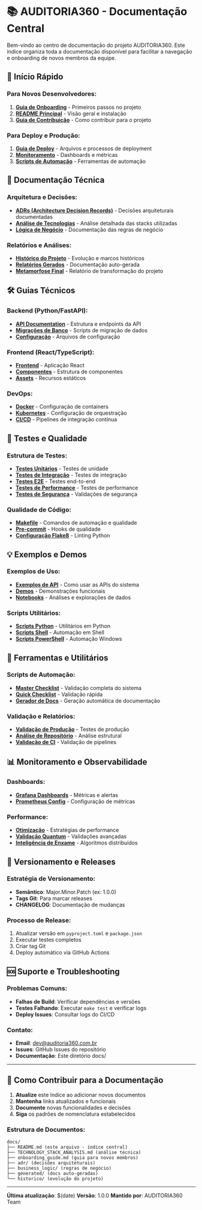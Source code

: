 # 📚 AUDITORIA360 - Documentação Central

Bem-vindo ao centro de documentação do projeto AUDITORIA360. Este índice organiza toda a documentação disponível para facilitar a navegação e onboarding de novos membros da equipe.

## 🚀 Início Rápido

### Para Novos Desenvolvedores:
1. **[Guia de Onboarding](onboarding_guide.md)** - Primeiros passos no projeto
2. **[README Principal](../README.md)** - Visão geral e instalação
3. **[Guia de Contribuição](../CONTRIBUTING.md)** - Como contribuir para o projeto

### Para Deploy e Produção:
1. **[Guia de Deploy](../deploy/)** - Arquivos e processos de deployment
2. **[Monitoramento](../monitoring/)** - Dashboards e métricas
3. **[Scripts de Automação](../scripts/)** - Ferramentas de automação

## 📖 Documentação Técnica

### Arquitetura e Decisões:
- **[ADRs (Architecture Decision Records)](adr/)** - Decisões arquiteturais documentadas
- **[Análise de Tecnologias](TECHNOLOGY_STACK_ANALYSIS.md)** - Análise detalhada das stacks utilizadas
- **[Lógica de Negócio](business_logic/)** - Documentação das regras de negócio

### Relatórios e Análises:
- **[Histórico do Projeto](historico/)** - Evolução e marcos históricos
- **[Relatórios Gerados](generated/)** - Documentação auto-gerada
- **[Metamorfose Final](../METAMORFOSE_RELATORIO_FINAL.md)** - Relatório de transformação do projeto

## 🛠️ Guias Técnicos

### Backend (Python/FastAPI):
- **[API Documentation](../api/)** - Estrutura e endpoints da API
- **[Migrações de Banco](../migrations/)** - Scripts de migração de dados
- **[Configuração](../config/)** - Arquivos de configuração

### Frontend (React/TypeScript):
- **[Frontend](../src/frontend/)** - Aplicação React
- **[Componentes](../frontend/)** - Estrutura de componentes
- **[Assets](../assets/)** - Recursos estáticos

### DevOps:
- **[Docker](../Dockerfile)** - Configuração de containers
- **[Kubernetes](../deploy/kubernetes/)** - Configuração de orquestração
- **[CI/CD](../.github/workflows/)** - Pipelines de integração contínua

## 🧪 Testes e Qualidade

### Estrutura de Testes:
- **[Testes Unitários](../tests/unit/)** - Testes de unidade
- **[Testes de Integração](../tests/integration/)** - Testes de integração
- **[Testes E2E](../tests/e2e/)** - Testes end-to-end
- **[Testes de Performance](../tests/performance/)** - Testes de performance
- **[Testes de Segurança](../tests/security/)** - Validações de segurança

### Qualidade de Código:
- **[Makefile](../Makefile)** - Comandos de automação e qualidade
- **[Pre-commit](../.pre-commit-config.yaml)** - Hooks de qualidade
- **[Configuração Flake8](../.flake8)** - Linting Python

## 💡 Exemplos e Demos

### Exemplos de Uso:
- **[Exemplos de API](../examples/)** - Como usar as APIs do sistema
- **[Demos](../demos/)** - Demonstrações funcionais
- **[Notebooks](../notebooks/)** - Análises e explorações de dados

### Scripts Utilitários:
- **[Scripts Python](../scripts/python/)** - Utilitários em Python
- **[Scripts Shell](../scripts/shell/)** - Automação em Shell
- **[Scripts PowerShell](../scripts/powershell/)** - Automação Windows

## 🔧 Ferramentas e Utilitários

### Scripts de Automação:
- **[Master Checklist](../scripts/master_execution_checklist.py)** - Validação completa do sistema
- **[Quick Checklist](../scripts/quick_checklist.py)** - Validação rápida
- **[Gerador de Docs](../scripts/genesis_docs_generator.py)** - Geração automática de documentação

### Validação e Relatórios:
- **[Validação de Produção](../scripts/validate_production_deploy.py)** - Testes de produção
- **[Análise de Repositório](../scripts/repository_analysis.py)** - Análise estrutural
- **[Validação de CI](../scripts/validate_ci.py)** - Validação de pipelines

## 📊 Monitoramento e Observabilidade

### Dashboards:
- **[Grafana Dashboards](../monitoring/)** - Métricas e alertas
- **[Prometheus Config](../docker-compose.monitoring.yml)** - Configuração de métricas

### Performance:
- **[Otimização](PERFORMANCE_OPTIMIZATION_STRATEGY.md)** - Estratégias de performance
- **[Validação Quantum](QUANTUM_VALIDATION.md)** - Validações avançadas
- **[Inteligência de Enxame](SWARM_INTELLIGENCE.md)** - Algoritmos distribuídos

## 🔄 Versionamento e Releases

### Estratégia de Versionamento:
- **Semântico**: Major.Minor.Patch (ex: 1.0.0)
- **Tags Git**: Para marcar releases
- **CHANGELOG**: Documentação de mudanças

### Processo de Release:
1. Atualizar versão em `pyproject.toml` e `package.json`
2. Executar testes completos
3. Criar tag Git
4. Deploy automático via GitHub Actions

## 🆘 Suporte e Troubleshooting

### Problemas Comuns:
- **Falhas de Build**: Verificar dependências e versões
- **Testes Falhando**: Executar `make test` e verificar logs
- **Deploy Issues**: Consultar logs do CI/CD

### Contato:
- **Email**: dev@auditoria360.com.br
- **Issues**: GitHub Issues do repositório
- **Documentação**: Este diretório docs/

---

## 📝 Como Contribuir para a Documentação

1. **Atualize** este índice ao adicionar novos documentos
2. **Mantenha** links atualizados e funcionais
3. **Documente** novas funcionalidades e decisões
4. **Siga** os padrões de nomenclatura estabelecidos

### Estrutura de Documentos:
```
docs/
├── README.md (este arquivo - índice central)
├── TECHNOLOGY_STACK_ANALYSIS.md (análise técnica)
├── onboarding_guide.md (guia para novos membros)
├── adr/ (decisões arquiteturais)
├── business_logic/ (regras de negócio)
├── generated/ (docs auto-geradas)
└── historico/ (evolução do projeto)
```

---

**Última atualização**: $(date)
**Versão**: 1.0.0
**Mantido por**: AUDITORIA360 Team